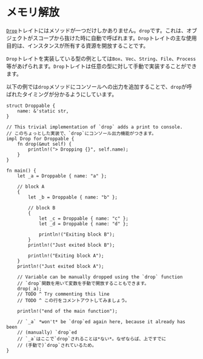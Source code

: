 <!--
# Drop
-->
# メモリ解放

<!--
The [`Drop`][Drop] trait only has one method: `drop`, which is called automatically 
when an object goes out of scope. The main use of the `Drop` trait is to free the
resources that the implementor instance owns.
-->
[`Drop`][Drop]トレイトにはメソッドが一つだけしかありません。`drop`です。これは、オブジェクトがスコープから抜けた時に自動で呼ばれます。`Drop`トレイトの主な使用目的は、インスタンスが所有する資源を開放することです。

<!--
`Box`, `Vec`, `String`, `File`, and `Process` are some examples of types that
implement the `Drop` trait to free resources. The `Drop` trait can also be
manually implemented for any custom data type.
-->
`Drop`トレイトを実装している型の例としては`Box`、`Vec`、`String`、`File`、`Process`等があげられます。`Drop`トレイトは任意の型に対して手動で実装することができます。

<!--
The following example adds a print to console to the `drop` function to announce
when it is called.
-->
以下の例では`drop`メソッドにコンソールへの出力を追加することで、`drop`が呼ばれたタイミングが分かるようにしています。

```rust,editable
struct Droppable {
    name: &'static str,
}

// This trivial implementation of `drop` adds a print to console.
// このちょっとした実装で、`drop`にコンソール出力機能がつきます。
impl Drop for Droppable {
    fn drop(&mut self) {
        println!("> Dropping {}", self.name);
    }
}

fn main() {
    let _a = Droppable { name: "a" };

    // block A
    {
        let _b = Droppable { name: "b" };

        // block B
        {
            let _c = Droppable { name: "c" };
            let _d = Droppable { name: "d" };

            println!("Exiting block B");
        }
        println!("Just exited block B");

        println!("Exiting block A");
    }
    println!("Just exited block A");

    // Variable can be manually dropped using the `drop` function
    // `drop`関数を用いて変数を手動で開放することもできます。
    drop(_a);
    // TODO ^ Try commenting this line
    // TODO ^ この行をコメントアウトしてみましょう。

    println!("end of the main function");

    // `_a` *won't* be `drop`ed again here, because it already has been
    // (manually) `drop`ed
    // `_a`はここで`drop`されることは*ない*。なぜならば、上ですでに
    // (手動で)`drop`されているため。
}
```

[Drop]: https://doc.rust-lang.org/std/ops/trait.Drop.html
